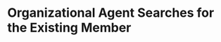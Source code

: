 Organizational Agent Searches for the Existing Member
=====================================================
